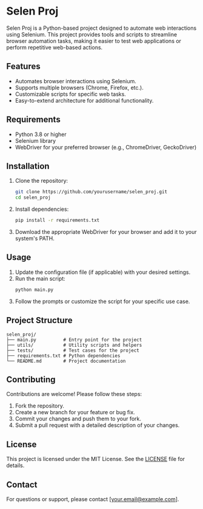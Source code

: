 # Selen Proj

Selen Proj is a Python-based project designed to automate web interactions using Selenium. This project provides tools and scripts to streamline browser automation tasks, making it easier to test web applications or perform repetitive web-based actions.

## Features

- Automates browser interactions using Selenium.
- Supports multiple browsers (Chrome, Firefox, etc.).
- Customizable scripts for specific web tasks.
- Easy-to-extend architecture for additional functionality.

## Requirements

- Python 3.8 or higher
- Selenium library
- WebDriver for your preferred browser (e.g., ChromeDriver, GeckoDriver)

## Installation

1. Clone the repository:
    ```bash
    git clone https://github.com/yourusername/selen_proj.git
    cd selen_proj
    ```

2. Install dependencies:
    ```bash
    pip install -r requirements.txt
    ```

3. Download the appropriate WebDriver for your browser and add it to your system's PATH.

## Usage

1. Update the configuration file (if applicable) with your desired settings.
2. Run the main script:
    ```bash
    python main.py
    ```
3. Follow the prompts or customize the script for your specific use case.

## Project Structure

```
selen_proj/
├── main.py          # Entry point for the project
├── utils/           # Utility scripts and helpers
├── tests/           # Test cases for the project
├── requirements.txt # Python dependencies
└── README.md        # Project documentation
```

## Contributing

Contributions are welcome! Please follow these steps:

1. Fork the repository.
2. Create a new branch for your feature or bug fix.
3. Commit your changes and push them to your fork.
4. Submit a pull request with a detailed description of your changes.

## License

This project is licensed under the MIT License. See the [LICENSE](LICENSE) file for details.

## Contact

For questions or support, please contact [your.email@example.com].